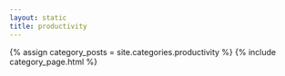 ```yaml
---
layout: static
title: productivity
---
```


{% assign category_posts = site.categories.productivity %}
{% include category_page.html %}

